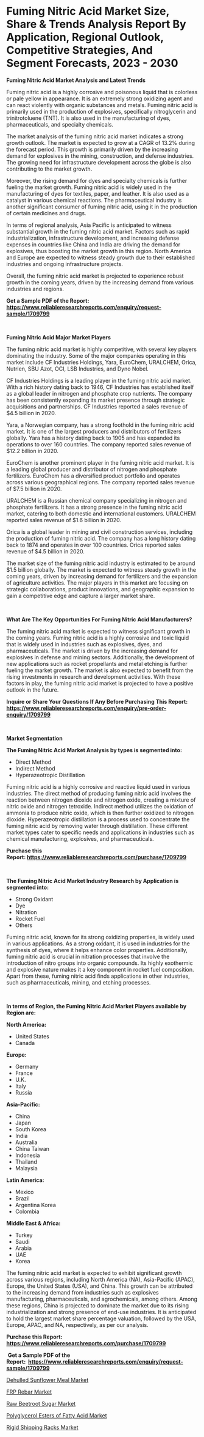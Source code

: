 <p><h1>Fuming Nitric Acid Market Size, Share & Trends Analysis Report By Application, Regional Outlook, Competitive Strategies, And Segment Forecasts, 2023 - 2030</h1></p><p><strong>Fuming Nitric Acid Market Analysis and Latest Trends</strong></p>
<p><p>Fuming nitric acid is a highly corrosive and poisonous liquid that is colorless or pale yellow in appearance. It is an extremely strong oxidizing agent and can react violently with organic substances and metals. Fuming nitric acid is primarily used in the production of explosives, specifically nitroglycerin and trinitrotoluene (TNT). It is also used in the manufacturing of dyes, pharmaceuticals, and specialty chemicals.</p><p>The market analysis of the fuming nitric acid market indicates a strong growth outlook. The market is expected to grow at a CAGR of 13.2% during the forecast period. This growth is primarily driven by the increasing demand for explosives in the mining, construction, and defense industries. The growing need for infrastructure development across the globe is also contributing to the market growth.</p><p>Moreover, the rising demand for dyes and specialty chemicals is further fueling the market growth. Fuming nitric acid is widely used in the manufacturing of dyes for textiles, paper, and leather. It is also used as a catalyst in various chemical reactions. The pharmaceutical industry is another significant consumer of fuming nitric acid, using it in the production of certain medicines and drugs.</p><p>In terms of regional analysis, Asia Pacific is anticipated to witness substantial growth in the fuming nitric acid market. Factors such as rapid industrialization, infrastructure development, and increasing defense expenses in countries like China and India are driving the demand for explosives, thus boosting the market growth in this region. North America and Europe are expected to witness steady growth due to their established industries and ongoing infrastructure projects.</p><p>Overall, the fuming nitric acid market is projected to experience robust growth in the coming years, driven by the increasing demand from various industries and regions.</p></p>
<p><strong>Get a Sample PDF of the Report:&nbsp; <a href="https://www.reliableresearchreports.com/enquiry/request-sample/1709799">https://www.reliableresearchreports.com/enquiry/request-sample/1709799</a></strong></p>
<p>&nbsp;</p>
<p><strong>Fuming Nitric Acid Major Market Players</strong></p>
<p><p>The fuming nitric acid market is highly competitive, with several key players dominating the industry. Some of the major companies operating in this market include CF Industries Holdings, Yara, EuroChem, URALCHEM, Orica, Nutrien, SBU Azot, OCI, LSB Industries, and Dyno Nobel.</p><p>CF Industries Holdings is a leading player in the fuming nitric acid market. With a rich history dating back to 1946, CF Industries has established itself as a global leader in nitrogen and phosphate crop nutrients. The company has been consistently expanding its market presence through strategic acquisitions and partnerships. CF Industries reported a sales revenue of $4.5 billion in 2020.</p><p>Yara, a Norwegian company, has a strong foothold in the fuming nitric acid market. It is one of the largest producers and distributors of fertilizers globally. Yara has a history dating back to 1905 and has expanded its operations to over 160 countries. The company reported sales revenue of $12.2 billion in 2020.</p><p>EuroChem is another prominent player in the fuming nitric acid market. It is a leading global producer and distributor of nitrogen and phosphate fertilizers. EuroChem has a diversified product portfolio and operates across various geographical regions. The company reported sales revenue of $7.5 billion in 2020.</p><p>URALCHEM is a Russian chemical company specializing in nitrogen and phosphate fertilizers. It has a strong presence in the fuming nitric acid market, catering to both domestic and international customers. URALCHEM reported sales revenue of $1.6 billion in 2020.</p><p>Orica is a global leader in mining and civil construction services, including the production of fuming nitric acid. The company has a long history dating back to 1874 and operates in over 100 countries. Orica reported sales revenue of $4.5 billion in 2020.</p><p>The market size of the fuming nitric acid industry is estimated to be around $1.5 billion globally. The market is expected to witness steady growth in the coming years, driven by increasing demand for fertilizers and the expansion of agriculture activities. The major players in this market are focusing on strategic collaborations, product innovations, and geographic expansion to gain a competitive edge and capture a larger market share.</p></p>
<p>&nbsp;</p>
<p><strong>What Are The Key Opportunities For Fuming Nitric Acid Manufacturers?</strong></p>
<p><p>The fuming nitric acid market is expected to witness significant growth in the coming years. Fuming nitric acid is a highly corrosive and toxic liquid that is widely used in industries such as explosives, dyes, and pharmaceuticals. The market is driven by the increasing demand for explosives in defense and mining sectors. Additionally, the development of new applications such as rocket propellants and metal etching is further fueling the market growth. The market is also expected to benefit from the rising investments in research and development activities. With these factors in play, the fuming nitric acid market is projected to have a positive outlook in the future.</p></p>
<p><strong>Inquire or Share Your Questions If Any Before Purchasing This Report: <a href="https://www.reliableresearchreports.com/enquiry/pre-order-enquiry/1709799">https://www.reliableresearchreports.com/enquiry/pre-order-enquiry/1709799</a></strong></p>
<p>&nbsp;</p>
<p><strong>Market Segmentation</strong></p>
<p><strong>The Fuming Nitric Acid Market Analysis by types is segmented into:</strong></p>
<p><ul><li>Direct Method</li><li>Indirect Method</li><li>Hyperazeotropic Distillation</li></ul></p>
<p><p>Fuming nitric acid is a highly corrosive and reactive liquid used in various industries. The direct method of producing fuming nitric acid involves the reaction between nitrogen dioxide and nitrogen oxide, creating a mixture of nitric oxide and nitrogen tetroxide. Indirect method utilizes the oxidation of ammonia to produce nitric oxide, which is then further oxidized to nitrogen dioxide. Hyperazeotropic distillation is a process used to concentrate the fuming nitric acid by removing water through distillation. These different market types cater to specific needs and applications in industries such as chemical manufacturing, explosives, and pharmaceuticals.</p></p>
<p><strong>Purchase this Report:&nbsp;<a href="https://www.reliableresearchreports.com/purchase/1709799">https://www.reliableresearchreports.com/purchase/1709799</a></strong></p>
<p>&nbsp;</p>
<p><strong>The Fuming Nitric Acid Market Industry Research by Application is segmented into:</strong></p>
<p><ul><li>Strong Oxidant</li><li>Dye</li><li>Nitration</li><li>Rocket Fuel</li><li>Others</li></ul></p>
<p><p>Fuming nitric acid, known for its strong oxidizing properties, is widely used in various applications. As a strong oxidant, it is used in industries for the synthesis of dyes, where it helps enhance color properties. Additionally, fuming nitric acid is crucial in nitration processes that involve the introduction of nitro groups into organic compounds. Its highly exothermic and explosive nature makes it a key component in rocket fuel composition. Apart from these, fuming nitric acid finds applications in other industries, such as pharmaceuticals, mining, and etching processes.</p></p>
<p>&nbsp;</p>
<p><strong>In terms of Region, the Fuming Nitric Acid Market Players available by Region are:</strong></p>
<p>
    <p> <strong> North America: </strong>
        <ul>
            <li>United States</li>
            <li>Canada</li>
        </ul>
        </p> 
    <p> <strong> Europe: </strong>
        <ul>
            <li>Germany</li>
            <li>France</li>
            <li>U.K.</li>
            <li>Italy</li>
            <li>Russia</li>
        </ul>
        </p> 
    <p> <strong> Asia-Pacific: </strong>
        <ul>
            <li>China</li>
            <li>Japan</li>
            <li>South Korea</li>
            <li>India</li>
            <li>Australia</li>
            <li>China Taiwan</li>
            <li>Indonesia</li>
            <li>Thailand</li>
            <li>Malaysia</li>
        </ul>
        </p> 
    <p> <strong> Latin America: </strong>
        <ul>
            <li>Mexico</li>
            <li>Brazil</li>
            <li>Argentina Korea</li>
            <li>Colombia</li>
        </ul>
        </p> 
    <p> <strong> Middle East & Africa: </strong>
        <ul>
            <li>Turkey</li>
            <li>Saudi</li>
            <li>Arabia</li>
            <li>UAE</li>
            <li>Korea</li>
        </ul>
    </p>
    </p>
<p><p>The fuming nitric acid market is expected to exhibit significant growth across various regions, including North America (NA), Asia-Pacific (APAC), Europe, the United States (USA), and China. This growth can be attributed to the increasing demand from industries such as explosives manufacturing, pharmaceuticals, and agrochemicals, among others. Among these regions, China is projected to dominate the market due to its rising industrialization and strong presence of end-use industries. It is anticipated to hold the largest market share percentage valuation, followed by the USA, Europe, APAC, and NA, respectively, as per our analysis.</p></p>
<p><strong>Purchase this Report: <a href="https://www.reliableresearchreports.com/purchase/1709799">https://www.reliableresearchreports.com/purchase/1709799</a></strong></p>
<p>&nbsp;<strong>Get a Sample PDF of the Report:&nbsp;&nbsp;<a href="https://www.reliableresearchreports.com/enquiry/request-sample/1709799">https://www.reliableresearchreports.com/enquiry/request-sample/1709799</a></strong></p>
<p><strong></strong></p>
<p><p><a href="https://medium.com/@reecebednar/decoding-dehulled-sunflower-meal-market-metrics-market-share-trends-and-growth-patterns-1c6dfbe56492">Dehulled Sunflower Meal Market</a></p><p><a href="https://github.com/abdelrhmankishk22/Market-Research-Report-List-1/blob/main/frp-rebar-market.md">FRP Rebar Market</a></p><p><a href="https://medium.com/@barttrantow2023/raw-beetroot-sugar-market-share-evolution-and-market-growth-trends-2023-2030-a4ad86bf691a">Raw Beetroot Sugar Market</a></p><p><a href="https://github.com/mahnoor2003/Market-Research-Report-List-1/blob/main/polyglycerol-esters-of-fatty-acid-market.md">Polyglycerol Esters of Fatty Acid Market</a></p><p><a href="https://medium.com/@deirdredavies67/rigid-shipping-racks-market-analysis-its-cagr-market-segmentation-and-global-industry-overview-a9b3ba04a3cc">Rigid Shipping Racks Market</a></p></p>